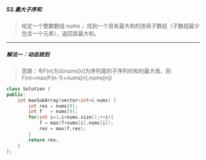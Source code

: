 ##### 53.最大子序和
> 给定一个整数数组 nums ，找到一个具有最大和的连续子数组（子数组最少包含一个元素），返回其最大和。
****
##### 解法一：动态规划
> 思路：令F(n)为以nums[n]为序列尾的子序列的和的最大值，则F(n)=max(F(n-1)+nums[n],nums[n])
```c++
class Solution {
public:
    int maxSubArray(vector<int>& nums) {
        int res = nums[0];
        int f   = nums[0];
        for(int i=1;i<nums.size();++i){
            f = max(f+nums[i],nums[i]);
            res = max(f,res);
        }
        return res;
    }
};
```
